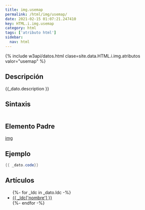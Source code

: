 ```yaml
---
title: img.usemap
permalink: /html/img/usemap/
date: 2021-02-15 01:07:21.247410
key: HTML.i.img.usemap
category: html
tags: ['atributo html']
sidebar: 
  nav: html
---
```


{% include w3api/datos.html clase=site.data.HTML.i.img.atributos valor="usemap" %}

## Descripción
{{_dato.description }}

## Sintaxis
~~~html
~~~

## Elemento Padre
[img](/html/img/)

## Ejemplo
~~~java
{{ _dato.code}}
~~~

## Artículos
<ul>
{%- for _ldc in _dato.ldc -%}
   <li>
       <a href="{{_ldc['url'] }}">{{ _ldc['nombre'] }}</a>
   </li>
{%- endfor -%}
</ul>
